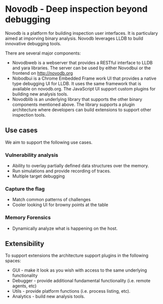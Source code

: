 # Novodb - Deep inspection beyond debugging #

Novodb is a platform for building inspection user interfaces. It is particulary aimed at imporving binary analysis. Novodb leverages LLDB to build innovative debugging tools.

There are several major components:
* Novodbweb is a webserver that provides a RESTful interface to LLDB and yara libraries. The server can be used by either Novodbui or the frontend on http://novodb.org
* Nobodbui is a Chrome Embedded Frame work UI that provides a native type debugging UI for LLDB. It uses the same framework that is available on novodb.org. The JavaScript UI support custom plugins for building new analysis tools.
* Novodblib is an underlying library that supports the other binary components mentioned above. The library supports a plugin architecture where developers can build extensions to support other inspection tools. 

## Use cases ##
We aim to support the following use cases.

### Vulnerability analysis

* Ability to overlay partially defined data structures over the memory. 
* Run simulations and provide recording of traces.
* Multiple target debugging

### Capture the flag ###

* Match common patterns of challenges
* Cooler looking UI for browny points at the table

### Memory Forensics ###

* Dynamically analyze what is happening on the host.

## Extensibility ##

To support extensions the architecture support plugins in the following spaces:

* GUI - make it look as you wish with access to the same underlying functionality
* Debugger - provide additional fundamental functionality (i.e. remote agents, etc)
* Utils - provide platform functions (i.e. process listing, etc).
* Analytics - build new analysis tools.
